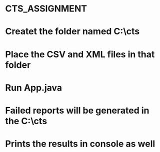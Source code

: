 # CTS_ASSIGNMENT
# Createt the folder named C:\cts
# Place the CSV and XML files in that folder
# Run App.java
# Failed reports will be generated in the C:\cts
# Prints the results in console as well
